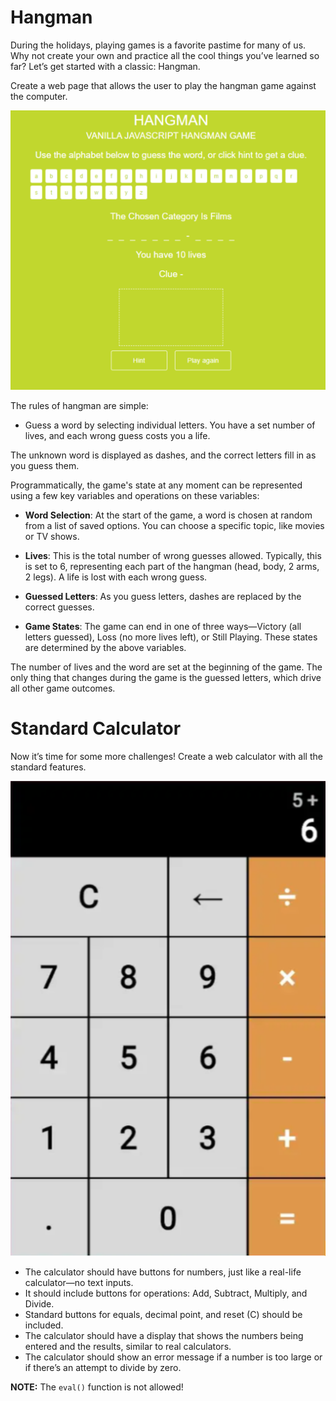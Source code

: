 # Hangman

During the holidays, playing games is a favorite pastime for many of us. Why not create your own and practice all the cool things you’ve learned so far? Let’s get started with a classic: Hangman.

Create a web page that allows the user to play the hangman game against the computer.

![hangman.png](assets%2Fhangman.png)

The rules of hangman are simple:

- Guess a word by selecting individual letters. You have a set number of lives, and each wrong guess costs you a life.

The unknown word is displayed as dashes, and the correct letters fill in as you guess them.

Programmatically, the game's state at any moment can be represented using a few key variables and operations on these variables:

- **Word Selection**: At the start of the game, a word is chosen at random from a list of saved options. You can choose a specific topic, like movies or TV shows.

- **Lives**: This is the total number of wrong guesses allowed. Typically, this is set to 6, representing each part of the hangman (head, body, 2 arms, 2 legs). A life is lost with each wrong guess.

- **Guessed Letters**: As you guess letters, dashes are replaced by the correct guesses.

- **Game States**: The game can end in one of three ways—Victory (all letters guessed), Loss (no more lives left), or Still Playing. These states are determined by the above variables.

The number of lives and the word are set at the beginning of the game. The only thing that changes during the game is the guessed letters, which drive all other game outcomes.

# Standard Calculator

Now it’s time for some more challenges! Create a web calculator with all the standard features.

![calculator.png](assets%2Fcalculator.png)

- The calculator should have buttons for numbers, just like a real-life calculator—no text inputs.
- It should include buttons for operations: Add, Subtract, Multiply, and Divide.
- Standard buttons for equals, decimal point, and reset (C) should be included.
- The calculator should have a display that shows the numbers being entered and the results, similar to real calculators.
- The calculator should show an error message if a number is too large or if there’s an attempt to divide by zero.

**NOTE:** The `eval()` function is not allowed!

